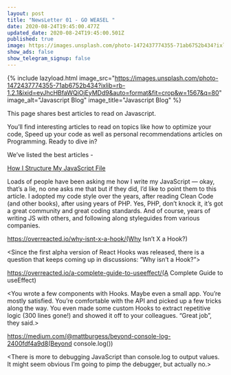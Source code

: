 ```yaml
---
layout: post
title: "NewsLetter 01 - GO WEASEL "
date: 2020-08-24T19:45:00.477Z
updated_date: 2020-08-24T19:45:00.501Z
published: true
image: https://images.unsplash.com/photo-1472437774355-71ab6752b434?ixlib=rb-1.2.1&ixid=eyJhcHBfaWQiOjEyMDd9&auto=format&fit=crop&w=1567&q=80
show_ads: false
show_telegram_signup: false
---
```

{% include lazyload.html image_src="https://images.unsplash.com/photo-1472437774355-71ab6752b434?ixlib=rb-1.2.1&ixid=eyJhcHBfaWQiOjEyMDd9&auto=format&fit=crop&w=1567&q=80" image_alt="Javascript Blog" image_title="Javascript Blog" %}

This page shares best articles to read on Javascript. 

You’ll find interesting articles to read on topics like how to optimize your code, Speed up your code as well as personal recommendations articles on Programming. Ready to dive in? 

We’ve listed the best articles - 

[How I Structure My JavaScript File](https://dev.to/antjanus/how-i-structure-my-javascript-file-2clc)

Loads of people have been asking me how I write my JavaScript — okay, that’s a lie, no one asks me that but if they did, I’d like to point them to this article. I adopted my code style over the years, after reading Clean Code (and other books), after using years of PHP. Yes, PHP, don’t knock it, it’s got a great community and great coding standards. And of course, years of writing JS with others, and following along styleguides from various companies.

https://overreacted.io/why-isnt-x-a-hook/(Why Isn’t X a Hook?)

<Since the first alpha version of React Hooks was released, there is a question that keeps coming up in discussions: “Why isn’t <some other API> a Hook?”>

https://overreacted.io/a-complete-guide-to-useeffect/(A Complete Guide to useEffect)

<You wrote a few components with Hooks. Maybe even a small app. You’re mostly satisfied. You’re comfortable with the API and picked up a few tricks along the way. You even made some custom Hooks to extract repetitive logic (300 lines gone!) and showed it off to your colleagues. “Great job”, they said.>

https://medium.com/@mattburgess/beyond-console-log-2400fdf4a9d8(Beyond console.log())

<There is more to debugging JavaScript than console.log to output values. It might seem obvious I’m going to pimp the debugger, but actually no.>